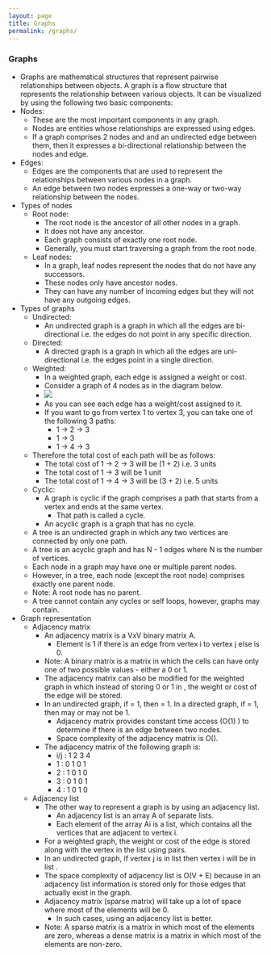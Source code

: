 ```yaml
---
layout: page
title: Graphs 
permalink: /graphs/
---
```



### Graphs
- Graphs are mathematical structures that represent pairwise relationships between objects. A graph is a flow structure that represents the relationship between various objects. It can be visualized by using the following two basic components:
- Nodes: 
    - These are the most important components in any graph. 
    - Nodes are entities whose relationships are expressed using edges. 
    - If a graph comprises 2 nodes  and  and an undirected edge between them, then it expresses a bi-directional relationship between the nodes and edge.
- Edges: 
    - Edges are the components that are used to represent the relationships between various nodes in a graph. 
    - An edge between two nodes expresses a one-way or two-way relationship between the nodes.
- Types of nodes
    - Root node: 
        - The root node is the ancestor of all other nodes in a graph. 
        - It does not have any ancestor. 
        - Each graph consists of exactly one root node. 
        - Generally, you must start traversing a graph from the root node.
    - Leaf nodes: 
        - In a graph, leaf nodes represent the nodes that do not have any successors. 
        - These nodes only have ancestor nodes. 
        - They can have any number of incoming edges but they will not have any outgoing edges.
- Types of graphs
    - Undirected: 
        - An undirected graph is a graph in which all the edges are bi-directional i.e. the edges do not point in any specific direction.
    - Directed: 
        - A directed graph is a graph in which all the edges are uni-directional i.e. the edges point in a single direction.
    - Weighted: 
        - In a weighted graph, each edge is assigned a weight or cost. 
        - Consider a graph of 4 nodes as in the diagram below.
        -   ![](../../imgs/Weighted.png) 
        - As you can see each edge has a weight/cost assigned to it. 
        - If you want to go from vertex 1 to vertex 3, you can take one of the following 3 paths:
            - 1 -> 2 -> 3
            - 1 -> 3
            - 1 -> 4 -> 3
    - Therefore the total cost of each path will be as follows: 
        - The total cost of 1 -> 2 -> 3 will be (1 + 2) i.e. 3 units 
        - The total cost of 1 -> 3 will be 1 unit 
        - The total cost of 1 -> 4 -> 3 will be (3 + 2) i.e. 5 units
    - Cyclic: 
        - A graph is cyclic if the graph comprises a path that starts from a vertex and ends at the same vertex. 
            - That path is called a cycle. 
        - An acyclic graph is a graph that has no cycle.
    - A tree is an undirected graph in which any two vertices are connected by only one path. 
    - A tree is an acyclic graph and has N - 1 edges where N is the number of vertices. 
    - Each node in a graph may have one or multiple parent nodes. 
    - However, in a tree, each node (except the root node) comprises exactly one parent node.
    - Note: A root node has no parent.
    - A tree cannot contain any cycles or self loops, however, graphs may contain.
- Graph representation
    - Adjacency matrix
        - An adjacency matrix is a VxV binary matrix A. 
            - Element is 1 if there is an edge from vertex i to vertex j else is 0.
        - Note: A binary matrix is a matrix in which the cells can have only one of two possible values - either a 0 or 1.
        - The adjacency matrix can also be modified for the weighted graph in which instead of storing 0 or 1 in , the weight or cost of the edge will be stored.
        - In an undirected graph, if  = 1, then  = 1. In a directed graph, if  = 1, then  may or may not be 1.
            - Adjacency matrix provides constant time access (O(1) ) to determine if there is an edge between two nodes. 
            - Space complexity of the adjacency matrix is O().
        - The adjacency matrix of the following graph is:
            - i/j : 1 2 3 4
            - 1 : 0 1 0 1
            - 2 : 1 0 1 0
            - 3 : 0 1 0 1 
            - 4 : 1 0 1 0
    - Adjacency list
        - The other way to represent a graph is by using an adjacency list. 
            - An adjacency list is an array A of separate lists. 
            - Each element of the array Ai is a list, which contains all the vertices that are adjacent to vertex i.
        - For a weighted graph, the weight or cost of the edge is stored along with the vertex in the list using pairs. 
        - In an undirected graph, if vertex j is in list  then vertex i will be in list .
        - The space complexity of adjacency list is O(V + E) because in an adjacency list information is stored only for those edges that actually exist in the graph. 
        - Adjacency matrix (sparse matrix) will take up a lot of space where most of the elements will be 0. 
            - In such cases, using an adjacency list is better.
        - Note: A sparse matrix is a matrix in which most of the elements are zero, whereas a dense matrix is a matrix in which most of the elements are non-zero.